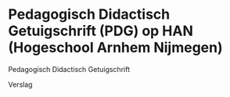 # Pedagogisch Didactisch Getuigschrift (PDG) op HAN (Hogeschool Arnhem Nijmegen)
Pedagogisch Didactisch Getuigschrift

Verslag

